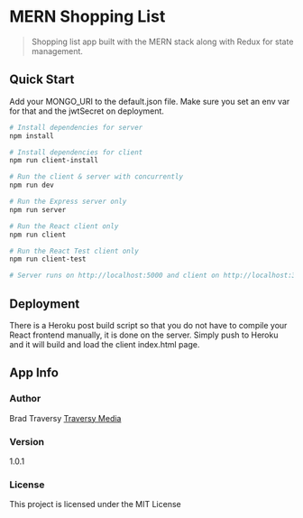 # MERN Shopping List

> Shopping list app built with the MERN stack along with Redux for state management.

## Quick Start

Add your MONGO_URI to the default.json file. Make sure you set an env var for that and the jwtSecret on deployment.

```bash
# Install dependencies for server
npm install

# Install dependencies for client
npm run client-install

# Run the client & server with concurrently
npm run dev

# Run the Express server only
npm run server

# Run the React client only
npm run client

# Run the React Test client only
npm run client-test

# Server runs on http://localhost:5000 and client on http://localhost:3000
```

## Deployment

There is a Heroku post build script so that you do not have to compile your React frontend manually, it is done on the server. Simply push to Heroku and it will build and load the client index.html page.

## App Info

### Author

Brad Traversy
[Traversy Media](http://www.traversymedia.com)

### Version

1.0.1

### License

This project is licensed under the MIT License
